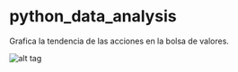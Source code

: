 # python_data_analysis
Grafica la tendencia de las acciones en la bolsa de valores.

![alt tag](https://cloud.githubusercontent.com/assets/6261900/11424869/acfa6c52-941e-11e5-80a7-96e39658d6a5.png)
